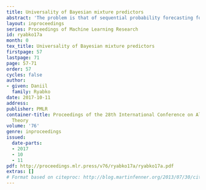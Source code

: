 ```yaml
---
title: Universality of Bayesian mixture predictors
abstract: 'The problem is that of sequential probability forecasting for discrete-valued time series. The data is generated by an unknown  probability distribution over the space of all one-way infinite sequences. It is known that this measure belongs to a given set $\mathcal{C}$, but the latter is completely arbitrary (uncountably infinite, without any structure given).  The performance is measured by  asymptotic average log loss.  In this work it is shown that the minimax asymptotic performance  is always attainable, and it is attained by a Bayesian mixture over countably many measures from the set $\mathcal{C}$. This was previously only known for the case when the best achievable asymptotic error is~0. The new result can  be interpreted  as a complete-class theorem for prediction. It also contrasts previous results that show that in the non-realizable case all Bayesian mixtures may be suboptimal. This leads to a very general conclusion concerning model selection for a problem of sequential inference: it is better to take a model large enough to make sure it includes the process that generates the data, even if it entails positive asymptotic average loss, for otherwise any combination of predictors in the model class may be useless.'
layout: inproceedings
series: Proceedings of Machine Learning Research
id: ryabko17a
month: 0
tex_title: Universality of Bayesian mixture predictors
firstpage: 57
lastpage: 71
page: 57-71
order: 57
cycles: false
author:
- given: Daniil
  family: Ryabko
date: 2017-10-11
address: 
publisher: PMLR
container-title: Proceedings of the 28th International Conference on Algorithmic Learning
  Theory
volume: '76'
genre: inproceedings
issued:
  date-parts:
  - 2017
  - 10
  - 11
pdf: http://proceedings.mlr.press/v76/ryabko17a/ryabko17a.pdf
extras: []
# Format based on citeproc: http://blog.martinfenner.org/2013/07/30/citeproc-yaml-for-bibliographies/
---
```

